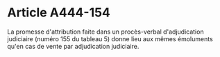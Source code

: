 # Article A444-154

La promesse d'attribution faite dans un procès-verbal d'adjudication judiciaire (numéro 155 du tableau 5) donne lieu aux mêmes émoluments qu'en cas de vente par adjudication judiciaire.